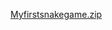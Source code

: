 [Myfirstsnakegame.zip](https://github.com/sufyaan03falkon/laughing-carnival/files/9608241/Myfirstsnakegame.zip)
